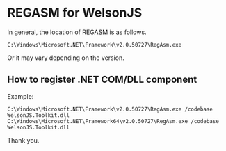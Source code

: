 # REGASM for WelsonJS

In general, the location of REGASM is as follows.

```
C:\Windows\Microsoft.NET\Framework\v2.0.50727\RegAsm.exe
```

Or it may vary depending on the version.

## How to register .NET COM/DLL component

Example:

```
C:\Windows\Microsoft.NET\Framework\v2.0.50727\RegAsm.exe /codebase WelsonJS.Toolkit.dll
C:\Windows\Microsoft.NET\Framework64\v2.0.50727\RegAsm.exe /codebase WelsonJS.Toolkit.dll
```

Thank you.
